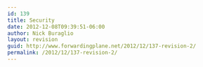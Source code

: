 ```yaml
---
id: 139
title: Security
date: 2012-12-08T09:39:51-06:00
author: Nick Buraglio
layout: revision
guid: http://www.forwardingplane.net/2012/12/137-revision-2/
permalink: /2012/12/137-revision-2/
---
```


